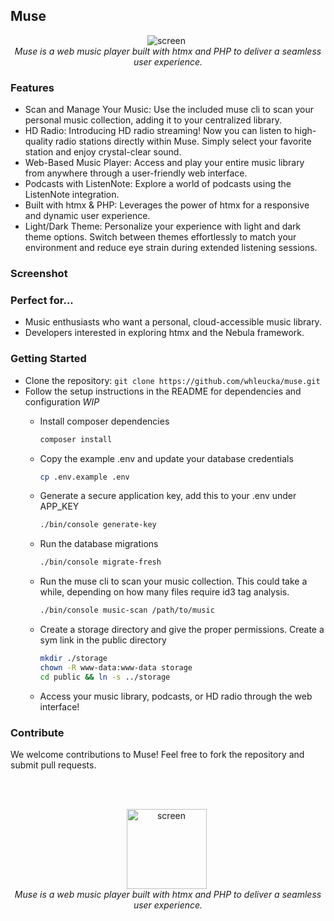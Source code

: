 ## Muse

<div align="center">
    <img alt="screen" src="https://github.com/user-attachments/assets/1c911040-248f-4c29-8456-f0715f793030" style="margin-right: 5px; max-width: 350px;" /><br>
    <em>Muse is a web music player built with htmx and PHP to deliver a seamless user experience.</em>
</div>
    
### Features
- Scan and Manage Your Music: Use the included muse cli to scan your personal music collection, adding it to your centralized library.
- HD Radio: Introducing HD radio streaming! Now you can listen to high-quality radio stations directly within Muse. Simply select your favorite station and enjoy crystal-clear sound.
- Web-Based Music Player: Access and play your entire music library from anywhere through a user-friendly web interface.
- Podcasts with ListenNote: Explore a world of podcasts using the ListenNote integration.
- Built with htmx & PHP: Leverages the power of htmx for a responsive and dynamic user experience.
- Light/Dark Theme: Personalize your experience with light and dark theme options. Switch between themes effortlessly to match your environment and reduce eye strain during extended listening sessions.

  
### Screenshot



### Perfect for...
- Music enthusiasts who want a personal, cloud-accessible music library.
- Developers interested in exploring htmx and the Nebula framework.

### Getting Started
- Clone the repository: `git clone https://github.com/whleucka/muse.git`
- Follow the setup instructions in the README for dependencies and configuration *WIP*
    - Install composer dependencies

        ```bash
        composer install
        ```

    - Copy the example .env and update your database credentials

        ```bash
        cp .env.example .env
        ```

    - Generate a secure application key, add this to your .env under APP_KEY

        ```bash
        ./bin/console generate-key
        ```

    - Run the database migrations

        ```bash
        ./bin/console migrate-fresh
        ```

    - Run the muse cli to scan your music collection. This could take a while, depending on how many files require id3 tag analysis.

        ```bash
        ./bin/console music-scan /path/to/music
        ```

    - Create a storage directory and give the proper permissions. Create a sym link in the public directory

        ```bash
        mkdir ./storage
        chown -R www-data:www-data storage
        cd public && ln -s ../storage
        ```

    - Access your music library, podcasts, or HD radio through the web interface!
 


### Contribute

We welcome contributions to Muse! Feel free to fork the repository and submit pull requests.

<br><br>
<div align="center">
    <img alt="screen" src="https://github.com/user-attachments/assets/ff43e215-8c9c-422f-a871-5250e3a6960d" style="margin-right: 5px; width: 128px; max-width: 128x;" /><br />
    <em>Muse is a web music player built with htmx and PHP to deliver a seamless user experience.</em>
</div>

